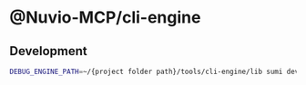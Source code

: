 # @Nuvio-MCP/cli-engine

## Development

```bash
DEBUG_ENGINE_PATH=~/{project folder path}/tools/cli-engine/lib sumi dev
```

